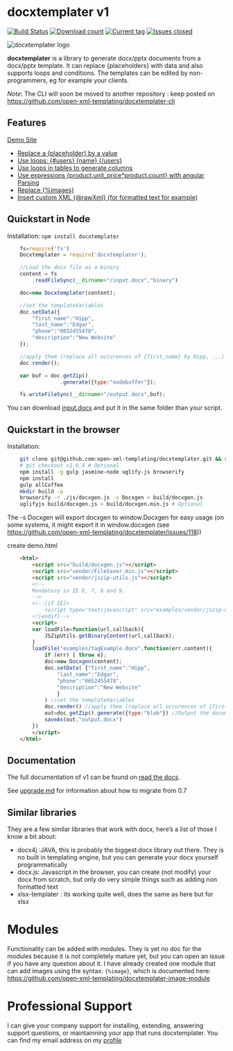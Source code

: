 # docxtemplater v1

[![Build Status](https://travis-ci.org/open-xml-templating/docxtemplater.svg?branch=master&style=flat)](https://travis-ci.org/open-xml-templating/docxtemplater)
[![Download count](http://img.shields.io/npm/dm/docxtemplater.svg?style=flat)](https://www.npmjs.org/package/docxtemplater)
[![Current tag](http://img.shields.io/npm/v/docxtemplater.svg?style=flat)](https://www.npmjs.org/package/docxtemplater)
[![Issues closed](http://issuestats.com/github/open-xml-templating/docxtemplater/badge/issue?style=flat)](http://issuestats.com/github/open-xml-templating/docxtemplater)

![docxtemplater logo](https://raw.githubusercontent.com/open-xml-templating/docxtemplater/master/logo_small.png)

**docxtemplater** is a library to generate docx/pptx documents from a docx/pptx template.
It can replace {placeholders} with data and also supports loops and conditions.
The templates can be edited by non-programmers, eg for example your clients.

*Note*: The CLI will soon be moved to another repository : keep posted on https://github.com/open-xml-templating/docxtemplater-cli

## Features

[Demo Site](http://javascript-ninja.fr/docxtemplater/v1/examples/demo.html)

- <a href="http://javascript-ninja.fr/docxtemplater/v1/examples/demo.html#variables">Replace a {placeholder} by a value</a>
- <a href="http://javascript-ninja.fr/docxtemplater/v1/examples/demo.html#loops">Use loops: {#users} {name} {/users} </a>
- <a href="http://javascript-ninja.fr/docxtemplater/v1/examples/demo.html#tables">Use loops in tables to generate columns</a>
- <a href="http://javascript-ninja.fr/docxtemplater/v1/examples/demo.html#parsing">Use expressions {product.unit_price*product.count} with angular Parsing</a>
- <a href="http://javascript-ninja.fr/docxtemplater/v1/examples/demo.html#images">Replace {%images}</a>
- <a href="http://javascript-ninja.fr/docxtemplater/v1/examples/demo.html#rawxml">Insert custom XML {@rawXml} (for formatted text for example)</a>


## Quickstart in Node

Installation: `npm install docxtemplater`

```javascript
    fs=require('fs')
    Docxtemplater = require('docxtemplater');

    //Load the docx file as a binary
    content = fs
        .readFileSync(__dirname+"/input.docx","binary")

    doc=new Docxtemplater(content);

    //set the templateVariables
    doc.setData({
        "first_name":"Hipp",
        "last_name":"Edgar",
        "phone":"0652455478",
        "description":"New Website"
    });

    //apply them (replace all occurences of {first_name} by Hipp, ...)
    doc.render();

    var buf = doc.getZip()
                 .generate({type:"nodebuffer"});

    fs.writeFileSync(__dirname+"/output.docx",buf);
```

You can download [input.docx](https://github.com/open-xml-templating/docxtemplater/raw/master/examples/tagExample.docx) and put it in the same folder than your script.

## Quickstart in the browser

Installation:

```bash
    git clone git@github.com:open-xml-templating/docxtemplater.git && cd docxtemplater
    # git checkout v1.0.4 # Optional
    npm install -g gulp jasmine-node uglify-js browserify
    npm install
    gulp allCoffee
    mkdir build -p
    browserify -r ./js/docxgen.js -s Docxgen > build/docxgen.js
    uglifyjs build/docxgen.js > build/docxgen.min.js # Optional
```

The -s Docxgen will export docxgen to window.Docxgen for easy usage (on some systems, it might export it in window.docxgen (see https://github.com/open-xml-templating/docxtemplater/issues/118))

create demo.html

```html
    <html>
        <script src="build/docxgen.js"></script>
        <script src="vendor/FileSaver.min.js"></script>
        <script src="vendor/jszip-utils.js"></script>
        <!--
        Mandatory in IE 6, 7, 8 and 9.
        -->
        <!--[if IE]>
            <script type="text/javascript" src="examples/vendor/jszip-utils-ie.js"></script>
        <![endif]-->
        <script>
        var loadFile=function(url,callback){
            JSZipUtils.getBinaryContent(url,callback);
        }
        loadFile("examples/tagExample.docx",function(err,content){
            if (err) { throw e};
            doc=new Docxgen(content);
            doc.setData( {"first_name":"Hipp",
                "last_name":"Edgar",
                "phone":"0652455478",
                "description":"New Website"
                }
            ) //set the templateVariables
            doc.render() //apply them (replace all occurences of {first_name} by Hipp, ...)
            out=doc.getZip().generate({type:"blob"}) //Output the document using Data-URI
            saveAs(out,"output.docx")
        })
        </script>
    </html>
```

## Documentation

The full documentation of v1 can be found on [read the docs](http://docxtemplater.readthedocs.org/en/latest/).

See [upgrade.md](upgrade.md) for information about how to migrate from 0.7

## Similar libraries

They are a few similar libraries that work with docx, here’s a list of those I know a bit about:

 * docx4j :JAVA, this is probably the biggest docx library out there. They is no built in templating engine, but you can generate your docx yourself programmatically
 * docx.js: Javascript in the browser, you can create (not modify) your docx from scratch, but only do very simple things such as adding non formatted text
 * xlsx-templater : its working quite well, does the same as here but for xlsx

# Modules

Functionality can be added with modules. They is yet no doc for the modules because it is not completely mature yet, but you can open an issue if you have any question about it.
I have already created one module that can add images using the syntax: `{%image}`, which is documented here: https://github.com/open-xml-templating/docxtemplater-image-module

# Professional Support

I can give your company support for installing, extending, answering support questions, or maintainning your app that runs docxtemplater. You can find my email address on my [profile](https://github.com/edi9999)
